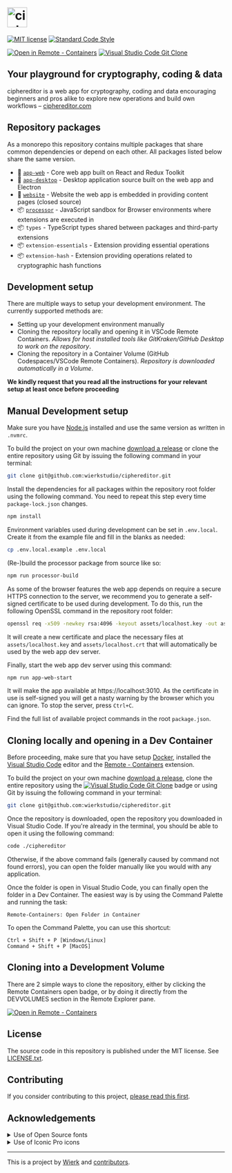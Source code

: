 
<h1>
  <a href="https://ciphereditor.com">
    <img src="https://cdn.ciphereditor.com/assets/images/logo-ciphereditor-full-horizontal-light-pill.svg" alt="ciphereditor" height="46" />
  </a>
</h1>

[![MIT license](https://img.shields.io/badge/license-MIT-brightgreen.svg?style=flat-square)](LICENSE.txt)
[![Standard Code Style](https://img.shields.io/badge/code_style-standard-brightgreen.svg?style=flat-square)](https://standardjs.com)

[![Open in Remote - Containers](https://img.shields.io/static/v1?label=Remote%20-%20Containers&message=Open&color=blue&logo=visualstudiocode)](https://vscode.dev/redirect?url=vscode://ms-vscode-remote.remote-containers/cloneInVolume?url=https://github.com/wierkstudio/ciphereditor)
[![Visual Studio Code Git Clone](https://img.shields.io/static/v1?label=VSC%20Git&message=Clone&color=blue&logo=visualstudiocode)](https://vscode.dev/redirect?url=vscode://vscode.git/clone?url=https://github.com/wierkstudio/ciphereditor)

## Your playground for cryptography, coding & data

ciphereditor is a web app for cryptography, coding and data encouraging beginners and pros alike to explore new operations and build own workflows – [ciphereditor.com](https://ciphereditor.com)

## Repository packages

As a monorepo this repository contains multiple packages that share common dependencies or depend on each other. All packages listed below share the same version.

- 🚀 [`app-web`](packages/app-web/README.md) - Core web app built on React and Redux Toolkit
- 🚀 [`app-desktop`](packages/app-desktop/README.md) - Desktop application source built on the web app and Electron
- 🚀 [`website`](packages/website/README.md) - Website the web app is embedded in providing content pages (closed source)
- 📦 [`processor`](packages/processor/README.md) - JavaScript sandbox for Browser environments where extensions are executed in
- 📦 `types` - TypeScript types shared between packages and third-party extensions
- 📦 `extension-essentials` - Extension providing essential operations
- 📦 `extension-hash` - Extension providing operations related to cryptographic hash functions

## Development setup

There are multiple ways to setup your development environment. The currently supported methods are: 
- Setting up your development environment manually
- Cloning the repository locally and opening it in VSCode Remote Containers. *Allows for host installed tools like GitKraken/GitHub Desktop to work on the repository*.
- Cloning the repository in a Container Volume (GitHub Codespaces/VSCode Remote Containers). *Repository is downloaded automatically in a Volume*.

**We kindly request that you read all the instructions for your relevant setup at least once before proceeding**

## Manual Development setup

Make sure you have [Node.js](https://nodejs.org/en/) installed and use the same version as written in `.nvmrc`.

To build the project on your own machine [download a release](https://github.com/wierkstudio/ciphereditor/releases) or clone the entire repository using Git by issuing the following command in your terminal:

```bash
git clone git@github.com:wierkstudio/ciphereditor.git
```

Install the dependencies for all packages within the repository root folder using the following command. You need to repeat this step every time `package-lock.json` changes.

```bash
npm install
```

Environment variables used during development can be set in `.env.local`. Create it from the example file and fill in the blanks as needed:

```bash
cp .env.local.example .env.local
```

(Re-)build the processor package from source like so:

```bash
npm run processor-build
```

As some of the browser features the web app depends on require a secure HTTPS connection to the server, we recommend you to generate a self-signed certificate to be used during development. To do this, run the following OpenSSL command in the repository root folder:

```bash
openssl req -x509 -newkey rsa:4096 -keyout assets/localhost.key -out assets/localhost.crt -sha256 -days 365 -nodes -subj '/CN=localhost'
```

It will create a new certificate and place the necessary files at `assets/localhost.key` and `assets/localhost.crt` that will automatically be used by the web app dev server.

Finally, start the web app dev server using this command:

```bash
npm run app-web-start
```

It will make the app available at https://localhost:3010. As the certificate in use is self-signed you will get a nasty warning by the browser which you can ignore. To stop the server, press `Ctrl+C`.

Find the full list of available project commands in the root `package.json`.

## Cloning locally and opening in a Dev Container

Before proceeding, make sure that you have setup [Docker](https://www.docker.com/get-started/), installed the [Visual Studio Code](https://code.visualstudio.com/) editor and the [Remote - Containers](https://marketplace.visualstudio.com/items?itemName=ms-vscode-remote.remote-containers) extension.

To build the project on your own machine [download a release](https://github.com/wierkstudio/ciphereditor/releases), clone the entire repository using the [![Visual Studio Code Git Clone](https://img.shields.io/static/v1?label=Git&message=Clone&color=blue&logo=visualstudiocode)](https://vscode.dev/redirect?url=vscode://vscode.git/clone?url=https://github.com/wierkstudio/ciphereditor) badge or using Git by issuing the following command in your terminal:

```bash
git clone git@github.com:wierkstudio/ciphereditor.git
```

Once the repository is downloaded, open the repository you downloaded in Visual Studio Code. If you're already in the terminal, you should be able to open it using the following command:

```bash
code ./ciphereditor
```

Otherwise, if the above command fails (generally caused by command not found errors), you can open the folder manually like you would with any application.

Once the folder is open in Visual Studio Code, you can finally open the folder in a Dev Container. The easiest way is by using the Command Palette and running the task:

```
Remote-Containers: Open Folder in Container
```

To open the Command Palette, you can use this shortcut:

```
Ctrl + Shift + P [Windows/Linux]
Command + Shift + P [MacOS]
```

## Cloning into a Development Volume

There are 2 simple ways to clone the repository, either by clicking the Remote Containers open badge, or by doing it directly from the DEVVOLUMES section in the Remote Explorer pane.

[![Open in Remote - Containers](https://img.shields.io/static/v1?label=Remote%20-%20Containers&message=Open&color=blue&logo=visualstudiocode)](https://vscode.dev/redirect?url=vscode://ms-vscode-remote.remote-containers/cloneInVolume?url=https://github.com/wierkstudio/ciphereditor)

## License

The source code in this repository is published under the MIT license. See [LICENSE.txt](LICENSE.txt).

## Contributing

If you consider contributing to this project, [please read this first](CONTRIBUTING.md).

## Acknowledgements

<details><summary>Use of Open Source fonts</summary>

We use fonts licensed under the [SIL Open Font License, 1.1](http://scripts.sil.org/OFL):

- LexendDeca[wght].ttf: Copyright 2019 The Lexend Project Authors ([https://github.com/googlefonts/lexend](https://github.com/googlefonts/lexend))
- IBMPlexMono-Regular.ttf: Copyright 2017 IBM Corp. All rights reserved.

</details>

<details><summary>Use of Iconic Pro icons</summary>

We use [Iconic Pro](https://iconic.app) icons in this project.

Copyright (c) Iconic

Iconic Pro icons are copyrighted. Redistribution is not permitted. Use in source and binary forms, with or without modification, is allowed if you own an Iconic Pro license.

</details>

---

This is a project by [Wierk](https://wierk.lu/) and [contributors](https://github.com/wierkstudio/ciphereditor/graphs/contributors).
